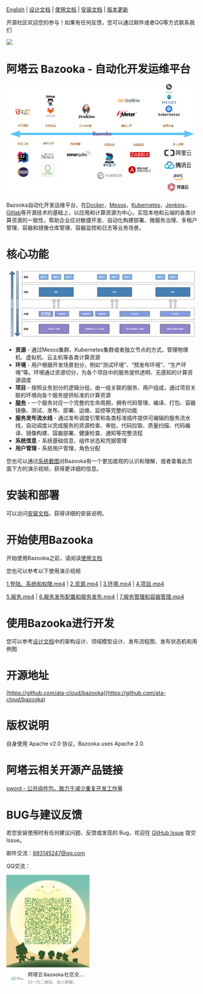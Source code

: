 [English](./README_en.md) | [设计文档](docs/design.md) | [使用文档](https://wqtester.github.io/ata-cloudwhitepaper/) | [安装文档](docs/install_local_cluster.md) | [版本更新](docs/releasenodes/)

开源社区欢迎您的参与！如果有任何反馈，您可以通过邮件或者QQ等方式联系我们

<image src="docs/img/bazooka_logo_600x124.jpg" width="600px">
  
<h1>阿塔云 Bazooka - 自动化开发运维平台</h1>

![愿景](docs/img/Bazooka_goal.png)

Bazooka自动化开发运维平台，在[Docker](https://www.docker.com/)，[Mesos](http://mesos.apache.org/)，[Kubernetes](https://kubernetes.io/)，[Jenkins](https://jenkins.io)，[Gitlab](https://about.gitlab.com/)等开源技术的基础上，以应用和计算资源为中心，实现本地和云端的各类计算资源的一致性，帮助企业应对敏捷开发、自动化构建部署、微服务治理、多租户管理、容器和镜像仓库管理、容器监控和日志等业务场景。

# 核心功能

![功能架构](docs/img/Bazooka_functional_architecture.png)

- **资源** - 通过Mesos集群、Kubernetes集群或者独立节点的方式，管理物理机、虚拟机、云主机等各类计算资源
- **环境** - 用户根据开发场景划分，例如“测试环境”、“预发布环境”、“生产环境”等。环境通过资源切分，为各个项目中的服务提供透明、无感知的计算资源调度
- **项目** - 按照业务划分的逻辑分组，由一组关联的服务、用户组成，通过项目关联的环境向各个服务提供标准的计算资源
- [**服务**](docs/app_manage.md) - 一个服务对应一个完整的生命周期，拥有代码管理、编译、打包、容器镜像、测试、发布、部署、运维、监控等完整的功能
- **服务发布流水线** - 通过发布调度引擎和各类标准插件提供可编辑的服务流水线，自动调度以完成服务的资源检查、审批、代码拉取、质量扫描、代码编译、镜像构建、容器部署、健康检查、通知等完整流程
- **系统信息** - 系统基础信息、组件状态和凭据管理
- **用户管理** - 系统用户管理，角色分配

您也可以通过[系统截图](./user_guide.md)对Bazooka有一个更加直观的认识和理解，或者查看此页面下方的演示视频，获得更详细的信息。

# 安装和部署

可以访问[安装文档](docs/install_local_cluster.md)，获得详细的安装说明。

# 开始使用Bazooka

开始使用Bazooka之前，请阅读[使用文档](https://wqtester.github.io/ata-cloudwhitepaper)

您也可以参考以下使用演示视频

[1.登陆、系统和权限.mp4](https://download-cos.yofish.com/bazooka-ops/%E9%98%BF%E5%A1%94%E4%BA%91-Bazooka%E4%BD%BF%E7%94%A8%E6%BC%94%E7%A4%BA/1.%20%E7%99%BB%E9%99%86%E7%B3%BB%E7%BB%9F%E7%94%A8%E6%88%B7.mp4) | [2.资源.mp4](https://download-cos.yofish.com/bazooka-ops/%E9%98%BF%E5%A1%94%E4%BA%91-Bazooka%E4%BD%BF%E7%94%A8%E6%BC%94%E7%A4%BA/2.%20%E8%B5%84%E6%BA%90.mp4) | [3.环境.mp4](https://download-cos.yofish.com/bazooka-ops/%E9%98%BF%E5%A1%94%E4%BA%91-Bazooka%E4%BD%BF%E7%94%A8%E6%BC%94%E7%A4%BA/3.%20%E7%8E%AF%E5%A2%83.mp4) | [4.项目.mp4](https://download-cos.yofish.com/bazooka-ops/%E9%98%BF%E5%A1%94%E4%BA%91-Bazooka%E4%BD%BF%E7%94%A8%E6%BC%94%E7%A4%BA/4.%20%E9%A1%B9%E7%9B%AE.mp4)

[5.服务.mp4](https://download-cos.yofish.com/bazooka-ops/%E9%98%BF%E5%A1%94%E4%BA%91-Bazooka%E4%BD%BF%E7%94%A8%E6%BC%94%E7%A4%BA/5.%20%E6%9C%8D%E5%8A%A1.mp4) | [6.服务发布配置和服务发布.mp4](https://download-cos.yofish.com/bazooka-ops/%E9%98%BF%E5%A1%94%E4%BA%91-Bazooka%E4%BD%BF%E7%94%A8%E6%BC%94%E7%A4%BA/6.%20%E6%9C%8D%E5%8A%A1%E5%8F%91%E5%B8%83%E9%85%8D%E7%BD%AE%E5%92%8C%E6%9C%8D%E5%8A%A1%E5%8F%91%E5%B8%83.mp4) | [7.服务管理和容器管理.mp4](https://download-cos.yofish.com/bazooka-ops/%E9%98%BF%E5%A1%94%E4%BA%91-Bazooka%E4%BD%BF%E7%94%A8%E6%BC%94%E7%A4%BA/7.%20%E6%9C%8D%E5%8A%A1%E7%AE%A1%E7%90%86%E5%92%8C%E5%AE%B9%E5%99%A8%E7%AE%A1%E7%90%86.mp4)

# 使用Bazooka进行开发

您可以参考[设计文档](docs/design.md)中的架构设计、领域模型设计、发布流程图、发布状态机和用例图

# 开源地址

[https://github.com/ata-cloud/bazooka](https://github.com/ata-cloud/bazooka)

# 版权说明

自身使用 Apache v2.0 协议，Bazooka uses Apache 2.0.

# 阿塔云相关开源产品链接

[sword - 公共组件包，致力于减少重复开发工作量](https://github.com/ata-cloud/sword)

# BUG与建议反馈

若您安装使用时有任何建议问题、反馈或发现的 Bug，欢迎在 [GitHub Issue](https://github.com/ata-cloud/bazooka/issues) 提交 Issue。

邮件交流：893145247@qq.com

QQ交流：

<img src="docs/img/qq.jpg"  height="302" width="220">
